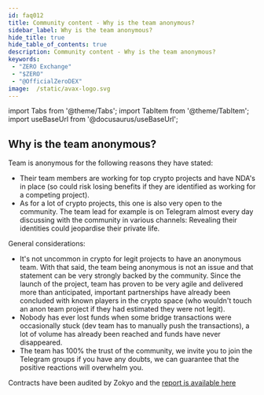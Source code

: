 ```yaml
---
id: faq012
title: Community content - Why is the team anonymous?
sidebar_label: Why is the team anonymous?
hide_title: true
hide_table_of_contents: true
description: Community content - Why is the team anonymous?
keywords:
 - "ZERO Exchange"
 - "$ZERO"
 - "@OfficialZeroDEX"
image:  /static/avax-logo.svg
---
```


import Tabs from '@theme/Tabs';
import TabItem from '@theme/TabItem';
import useBaseUrl from '@docusaurus/useBaseUrl';

## Why is the team anonymous?

Team is anonymous for the following reasons they have stated:
* Their team members are working for top crypto projects and have NDA's in place (so could risk losing benefits if they are identified as working for a competing project).
* As for a lot of crypto projects, this one is also very open to the community.  The team lead for example is on Telegram almost every day discussing with the community in various channels: Revealing their identities could jeopardise their private life.


General considerations:
* It's not uncommon in crypto for legit projects to have an anonymous team. With that said, the team being anonymous is not an issue and that statement can be very strongly backed by the community.  Since the launch of the project, team has proven to be very agile and delivered more than anticipated, important partnerships have already been concluded with known players in the crypto space (who wouldn't touch an anon team project if they had estimated they were not legit).
* Nobody has ever lost funds when some bridge transactions were occasionally stuck (dev team has to manually push the transactions), a lot of volume has already been reached and funds have never disappeared.
* The team has 100% the trust of the community, we invite you to join the Telegram groups if you have any doubts, we can guarantee that the positive reactions will overwhelm you.

Contracts have been audited by Zokyo and the [report is available here](https://www.docdroid.net/uNdeEZ9/zokyo-zero-exchange-securityaudit-10-pdf#page=2)
